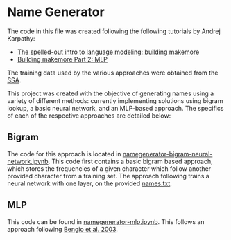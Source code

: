 # Name Generator

The code in this file was created following the following tutorials by Andrej Karpathy:
- [The spelled-out intro to language modeling: building makemore](https://youtu.be/PaCmpygFfXo?si=cI9CjTlYbu-LtKKa)
- [Building makemore Part 2: MLP](https://youtu.be/TCH_1BHY58I?si=uR9xtL0Rf0V1gxQM)

The training data used by the various approaches were obtained from the [SSA](https://www.ssa.gov/oact/babynames/). 

This project was created with the objective of generating names using a variety of different methods: currently implementing solutions using
bigram lookup, a basic neural network, and an MLP-based approach. The specifics of each of the respective approaches are detailed below: 

## Bigram

The code for this approach is located in [namegenerator-bigram-neural-network.ipynb](./namegenerator-bigram-neural-network.ipynb). This code
first contains a basic bigram based approach, which stores the frequencies of a given character which follow another provided character from 
a training set. The approach following trains a neural network with one layer, on the provided [names.txt](./names.txt). 

## MLP

This code can be found in [namegenerator-mlp.ipynb](./namegenerator-mlp.ipynb). This follows an approach following [Bengio et al. 2003](https://www.jmlr.org/papers/volume3/bengio03a/bengio03a.pdf). 
